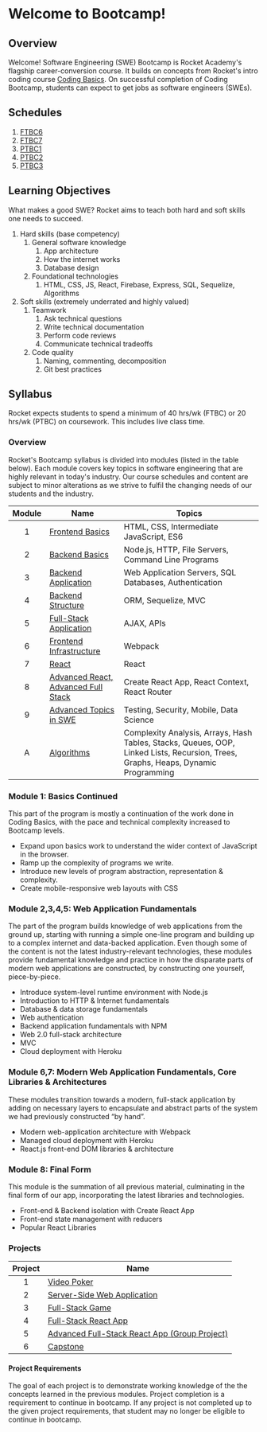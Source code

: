 # Welcome to Bootcamp!

## Overview

Welcome! Software Engineering (SWE) Bootcamp is Rocket Academy's flagship career-conversion course. It builds on concepts from Rocket's intro coding course [Coding Basics](https://codingbasics.rocketacademy.co). On successful completion of Coding Bootcamp, students can expect to get jobs as software engineers (SWEs).

## Schedules

1. [FTBC6](https://schedules.rocketacademy.co/#/ftbc6)
2. [FTBC7](https://schedules.rocketacademy.co/#/ftbc7)
3. [PTBC1](https://schedules.rocketacademy.co/#/ptbc1)
4. [PTBC2](https://schedules.rocketacademy.co/#/ptbc2)
5. [PTBC3](https://schedules.rocketacademy.co/#/ptbc3)

## Learning Objectives

What makes a good SWE? Rocket aims to teach both hard and soft skills one needs to succeed.

1. Hard skills (base competency)
   1. General software knowledge
      1. App architecture
      2. How the internet works
      3. Database design
   2. Foundational technologies
      1. HTML, CSS, JS, React, Firebase, Express, SQL, Sequelize, Algorithms
2. Soft skills (extremely underrated and highly valued)
   1. Teamwork
      1. Ask technical questions
      2. Write technical documentation
      3. Perform code reviews
      4. Communicate technical tradeoffs
   2. Code quality
      1. Naming, commenting, decomposition
      2. Git best practices

## Syllabus

Rocket expects students to spend a minimum of 40 hrs/wk (FTBC) or 20 hrs/wk (PTBC) on coursework. This includes live class time.

### Overview

Rocket's Bootcamp syllabus is divided into modules (listed in the table below). Each module covers key topics in software engineering that are highly relevant in today's industry. Our course schedules and content are subject to minor alterations as we strive to fulfil the changing needs of our students and the industry.

| Module | Name                                                                                      | Topics                                                                                                                            |
| :----: | ----------------------------------------------------------------------------------------- | --------------------------------------------------------------------------------------------------------------------------------- |
|   1    | [Frontend Basics](1-frontend-basics/1.0-module-1-overview.md)                             | HTML, CSS, Intermediate JavaScript, ES6                                                                                           |
|   2    | [Backend Basics](2-backend-basics/2.0-module-2-overview.md)                               | Node.js, HTTP, File Servers, Command Line Programs                                                                                |
|   3    | [Backend Application](3-backend-applications/3.0-module-3-overview.md)                    | Web Application Servers, SQL Databases, Authentication                                                                            |
|   4    | [Backend Structure](4-backend-structure/4.0-module-4-overview.md)                         | ORM, Sequelize, MVC                                                                                                               |
|   5    | [Full-Stack Application](4-backend-structure/4.0-module-4-overview.md)                    | AJAX, APIs                                                                                                                        |
|   6    | [Frontend Infrastructure](6-frontend-infrastructure/6.0-module-6-overview.md)             | Webpack                                                                                                                           |
|   7    | [React](5-full-stack-applications/5.0-module-5-overview.md)                               | React                                                                                                                             |
|   8    | [Advanced React, Advanced Full Stack](6-frontend-infrastructure/6.0-module-6-overview.md) | Create React App, React Context, React Router                                                                                     |
|   9    | [Advanced Topics in SWE](7-react/7.0-module-7-overview.md)                                | Testing, Security, Mobile, Data Science                                                                                           |
|   A    | [Algorithms](algorithms/a.0-algorithms-overview.md)                                       | Complexity Analysis, Arrays, Hash Tables, Stacks, Queues, OOP, Linked Lists, Recursion, Trees, Graphs, Heaps, Dynamic Programming |

### Module 1: Basics Continued

This part of the program is mostly a continuation of the work done in Coding Basics, with the pace and technical complexity increased to Bootcamp levels.

- Expand upon basics work to understand the wider context of JavaScript in the browser.
- Ramp up the complexity of programs we write.
- Introduce new levels of program abstraction, representation & complexity.
- Create mobile-responsive web layouts with CSS

### Module 2,3,4,5: Web Application Fundamentals

The part of the program builds knowledge of web applications from the ground up, starting with running a simple one-line program and building up to a complex internet and data-backed application. Even though some of the content is not the latest industry-relevant technologies, these modules provide fundamental knowledge and practice in how the disparate parts of modern web applications are constructed, by constructing one yourself, piece-by-piece.

- Introduce system-level runtime environment with Node.js
- Introduction to HTTP & Internet fundamentals
- Database & data storage fundamentals
- Web authentication
- Backend application fundamentals with NPM
- Web 2.0 full-stack architecture
- MVC
- Cloud deployment with Heroku

### Module 6,7: Modern Web Application Fundamentals, Core Libraries & Architectures

These modules transition towards a modern, full-stack application by adding on necessary layers to encapsulate and abstract parts of the system we had previously constructed “by hand”.

- Modern web-application architecture with Webpack
- Managed cloud deployment with Heroku
- React.js front-end DOM libraries & architecture

### Module 8: Final Form

This module is the summation of all previous material, culminating in the final form of our app, incorporating the latest libraries and technologies.

- Front-end & Backend isolation with Create React App
- Front-end state management with reducers
- Popular React Libraries

### Projects

| Project | Name                                                                                   |
| :-----: | -------------------------------------------------------------------------------------- |
|    1    | [Video Poker](projects/project-1-video-poker.md)                                       |
|    2    | [Server-Side Web Application](projects/project-2-server-side-app.md)                   |
|    3    | [Full-Stack Game](projects/project-3-full-stack-game.md)                               |
|    4    | [Full-Stack React App](projects/project-4-full-stack-react-app.md)                     |
|    5    | [Advanced Full-Stack React App (Group Project)](projects/project-5-group-react-app.md) |
|    6    | [Capstone](projects/project-6-capstone.md)                                             |

#### Project Requirements

The goal of each project is to demonstrate working knowledge of the the concepts learned in the previous modules. Project completion is a requirement to continue in bootcamp. If any project is not completed up to the given project requirements, that student may no longer be eligible to continue in bootcamp.
